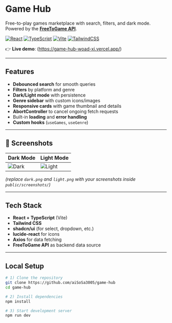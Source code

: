 #  Game Hub

Free-to-play games marketplace with search, filters, and dark mode.  
Powered by the **[FreeToGame API](https://www.freetogame.com/api/)**.

[![React](https://img.shields.io/badge/React-18-61DAFB?logo=react&logoColor=000)](#)
[![TypeScript](https://img.shields.io/badge/TypeScript-5-3178C6?logo=typescript&logoColor=fff)](#)
[![Vite](https://img.shields.io/badge/Vite-5-646CFF?logo=vite&logoColor=fff)](#)
[![TailwindCSS](https://img.shields.io/badge/Tailwind-3-06B6D4?logo=tailwindcss&logoColor=fff)](#)

👉 **Live demo**: (https://game-hub-woad-xi.vercel.app/)

---

##  Features

-  **Debounced search** for smooth queries  
-  **Filters** by platform and genre  
-  **Dark/Light mode** with persistence  
-  **Genre sidebar** with custom icons/images  
-  **Responsive cards** with game thumbnail and details  
-  **AbortController** to cancel ongoing fetch requests  
-  Built-in **loading** and **error handling**  
-  **Custom hooks** (`useGames`, `useGenre`)  

---

## 📸 Screenshots

| Dark Mode | Light Mode |
|-----------|------------|
| ![Dark](public/screenshots/dark.png) | ![Light](public/screenshots/light.png) |

_(replace `dark.png` and `light.png` with your screenshots inside `public/screenshots/`)_  

---

## Tech Stack

- **React + TypeScript** (Vite)
- **Tailwind CSS**
- **shadcn/ui** (for select, dropdown, etc.)
- **lucide-react** for icons
- **Axios** for data fetching
- **FreeToGame API** as backend data source

---

##  Local Setup

```bash
# 1) Clone the repository
git clone https://github.com/aiSoSa3005/game-hub
cd game-hub

# 2) Install dependencies
npm install

# 3) Start development server
npm run dev
